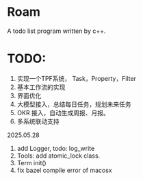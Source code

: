 # Roam

A todo list program written by c++.

# TODO:

1. 实现一个TPF系统， Task，Property，Filter
2. 基本工作流的实现
3. 界面优化
4. 大模型接入，总结每日任务，规划未来任务
5. OKR 接入，自动生成周报、月报。
6. 多系统联动支持



2025.05.28

1. add Logger, todo: log_write
2. Tools: add atomic_lock class.
3. Term init()
4. fix bazel compile error of macosx
